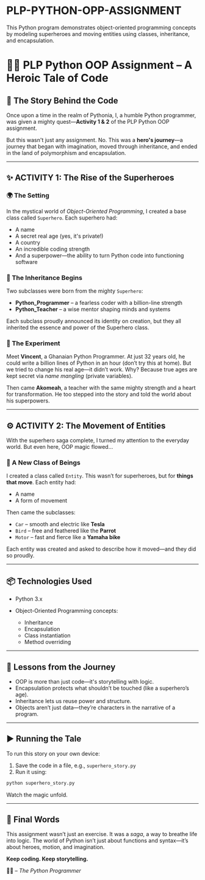 # PLP-PYTHON-OPP-ASSIGNMENT
This Python program demonstrates object-oriented programming concepts by modeling superheroes and moving entities using classes, inheritance, and encapsulation.

# 🦸‍♂️ PLP Python OOP Assignment – A Heroic Tale of Code

## 📜 The Story Behind the Code

Once upon a time in the realm of Pythonia, I, a humble Python programmer, was given a mighty quest—**Activity 1 & 2** of the PLP Python OOP assignment.

But this wasn't just any assignment. No. This was a **hero's journey**—a journey that began with imagination, moved through inheritance, and ended in the land of polymorphism and encapsulation.

---

## ✨ ACTIVITY 1: The Rise of the Superheroes

### 🌍 The Setting

In the mystical world of *Object-Oriented Programming*, I created a base class called `Superhero`. Each superhero had:

* A name
* A secret real age (yes, it's private!)
* A country
* An incredible coding strength
* And a superpower—the ability to turn Python code into functioning software

### 🧬 The Inheritance Begins

Two subclasses were born from the mighty `Superhero`:

* **Python\_Programmer** – a fearless coder with a billion-line strength
* **Python\_Teacher** – a wise mentor shaping minds and systems

Each subclass proudly announced its identity on creation, but they all inherited the essence and power of the Superhero class.

### 🧪 The Experiment

Meet **Vincent**, a Ghanaian Python Programmer. At just 32 years old, he could write a billion lines of Python in an hour (don’t try this at home). But we tried to change his real age—it didn’t work. Why? Because true ages are kept secret via *name mangling* (private variables).

Then came **Akomeah**, a teacher with the same mighty strength and a heart for transformation. He too stepped into the story and told the world about his superpowers.

---

## ⚙️ ACTIVITY 2: The Movement of Entities

With the superhero saga complete, I turned my attention to the everyday world. But even here, OOP magic flowed...

### 🚗 A New Class of Beings

I created a class called `Entity`. This wasn’t for superheroes, but for **things that move**. Each entity had:

* A name
* A form of movement

Then came the subclasses:

* `Car` – smooth and electric like **Tesla**
* `Bird` – free and feathered like the **Parrot**
* `Motor` – fast and fierce like a **Yamaha bike**

Each entity was created and asked to describe how it moved—and they did so proudly.

---

## 📦 Technologies Used

* Python 3.x
* Object-Oriented Programming concepts:

  * Inheritance
  * Encapsulation
  * Class instantiation
  * Method overriding

---

## 🧠 Lessons from the Journey

* OOP is more than just code—it's storytelling with logic.
* Encapsulation protects what shouldn’t be touched (like a superhero’s age).
* Inheritance lets us reuse power and structure.
* Objects aren’t just data—they’re characters in the narrative of a program.

---

## ▶️ Running the Tale

To run this story on your own device:

1. Save the code in a file, e.g., `superhero_story.py`
2. Run it using:

```bash
python superhero_story.py
```

Watch the magic unfold.

---

## 💬 Final Words

This assignment wasn’t just an exercise. It was a *saga*, a way to breathe life into logic. The world of Python isn’t just about functions and syntax—it’s about heroes, motion, and imagination.

**Keep coding. Keep storytelling.**

🧙‍♂️ *– The Python Programmer*
